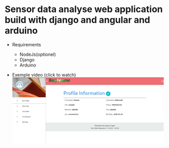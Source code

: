 # Sensor data analyse web application build with django and angular  and arduino
 
  - Requirements
      - NodeJs(optionel)
      - Django
      - Arduino 

  - Exemple video (click to watch) 
  [![Watch the video](./screenshots/i.png)](https://github.com/jamalroger/anySensor)
